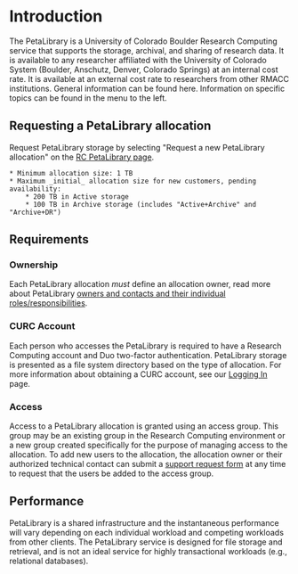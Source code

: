 # Introduction

The PetaLibrary is a University of Colorado Boulder Research Computing service that supports the storage, archival, and sharing of research data. It is available to any researcher affiliated with the University of Colorado System (Boulder, Anschutz, Denver, Colorado Springs) at an internal cost rate. It is available at an external cost rate to researchers from other RMACC institutions.  General information can be found here. Information on specific topics can be found in the menu to the left.
 
## Requesting a PetaLibrary allocation

Request PetaLibrary storage by selecting "Request a new PetaLibrary allocation" on the [RC PetaLibrary page](https://www.colorado.edu/rc/resources/petalibrary). 

```{note}
* Minimum allocation size: 1 TB
* Maximum _initial_ allocation size for new customers, pending availability:
    * 200 TB in Active storage
    * 100 TB in Archive storage (includes "Active+Archive" and "Archive+DR")
```

## Requirements

### Ownership
Each PetaLibrary allocation *must* define an allocation owner, read more about PetaLibrary [owners and contacts and their individual roles/responsibilities](./ownership.md). 

### CURC Account

Each person who accesses the PetaLibrary is required to have a Research Computing account and Duo two-factor authentication. PetaLibrary storage is presented as a file system directory based on the type of allocation. For more information about obtaining a CURC account, see our [Logging In](../getting_started/logging-in.md) page. 

### Access
Access to a PetaLibrary allocation is granted using an access group. This group may be an existing group in the Research Computing environment or a new group created specifically for the purpose of managing access to the allocation. To add new users to the allocation, the allocation owner or their authorized technical contact can submit a [support request form](https://colorado.service-now.com/req_portal?id=ucb_sc_rc_form) at any time to request that the users be added to the access group. 

## Performance
PetaLibrary is a shared infrastructure and the instantaneous performance will vary depending on each individual workload and competing workloads from other clients. The PetaLibrary service is designed for file storage and retrieval, and is not an ideal service for highly transactional workloads (e.g., relational databases).



